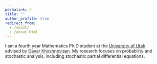 ```yaml
---
permalink: /
title: ""
author_profile: true
redirect_from: 
  - /about/
  - /about.html
---
```



I am a fourth year Mathematics Ph.D student at the <a href="https://www.math.utah.edu/">University of Utah</a> advised by <a href="https://www.math.utah.edu/~davar/">Davar Khoshnevisan</a>. My research focuses on probability and stochastic analysis, including stochastic partial differential equations.

<div id="xkcd">
</div>

<script type="text/javascript">

var imagesArray = ["purity.png", "unsolved_math_problems.png", "coffee_cup_holes.png", "applied_math.png", "complex_conjugate.png", "existence_proof.png",  "konigsberg.png", "taylor_series.png", "dangerous_fields.png", "fairy_tales.png", "investing.png", "math_paper.png", "mathematically_annoying.png",  "matrix_transform.png", "newton_and_leibniz", "prediction.png", "proofs.png", "pumpkin_carving.png", "su_doku.png", "travelling_salesman_problem.png",  "well_ordering_principle.png"];

function displayImage(){

    var num = Math.floor(Math.random() * (imagesArray.length+1));
    document.getElementById("xkcd").innerHTML +=
      '<img src="/xkcd/' + imagesArray[num] + '" alt="drawing" width=900px/>';

}

displayImage();

</script>



